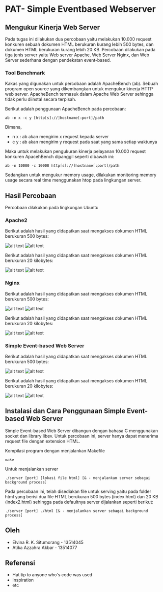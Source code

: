 # PAT- Simple Eventbased Webserver

## Mengukur Kinerja Web Server

Pada tugas ini dilakukan dua percobaan yaitu melakukan 10.000 request konkuren sebuah dokumen HTML berukuran kurang lebih 500 bytes, dan dokumen HTML berukuran kurang lebih 20 KB. Percobaan dilakukan pada tiga jenis server yaitu Web server Apache, Web Server Nginx, dan Web Server sederhana dengan pendekatan event-based.

### Tool Benchmark

Kakas yang digunakan untuk percobaan adalah ApacheBench (ab). Sebuah program open source yang dikembangkan untuk mengukur kinerja HTTP web server. ApacheBench termasuk dalam Apache Web Server sehingga tidak perlu diinstal secara terpisah.

Berikut adalah penggunaan ApacheBench pada percobaan:

```
ab -n x -c y [http[s]://]hostname[:port]/path
```
Dimana,
* n x : ab akan mengirim x request kepada server
* c y : ab akan mengirim y request pada saat yang sama setiap waktunya


Maka untuk melakukan pengukuran kinerja pelayanan 10.000 request konkuren ApacehBench dipanggil seperti dibawah ini:

```
ab -n 10000 -c 10000 http[s]://]hostname[:port]/path
```

Sedangkan untuk mengukur memory usage, dilakukan monitoring memory usage secara real time menggunakan htop pada lingkungan server.

## Hasil Percobaan

Percobaan dilakukan pada lingkungan Ubuntu

### Apache2

Berikut adalah hasil yang didapatkan saat mengakses dokumen HTML berukuran 500 bytes:

![alt text](image/500kbapache.png)
![alt text](image/500b-apache.png)


Berikut adalah hasil yang didapatkan saat mengakses dokumen HTML berukuran 20 kilobytes:

![alt text](image/20kbapache.png)
![alt text](image/20kb-apache.png)

### Nginx

Berikut adalah hasil yang didapatkan saat mengakses dokumen HTML berukuran 500 bytes:

![alt text](image/500bnginx.png)
![alt text](image/500b-nginx.png)

Berikut adalah hasil yang didapatkan saat mengakses dokumen HTML berukuran 20 kilobytes:

![alt text](image/20kbnginx.png)
![alt text](image/20kb-nginx.png)

### Simple Event-based Web Server 

Berikut adalah hasil yang didapatkan saat mengakses dokumen HTML berukuran 500 bytes:

![alt text](image/500blibev.png)
![alt text](image/500b-libev.png)

Berikut adalah hasil yang didapatkan saat mengakses dokumen HTML berukuran 20 kilobytes:

![alt text](image/20kblibev2.png)
![alt text](image/20kb-libev.png)

## Instalasi dan Cara Penggunaan Simple Event-based Web Server 

Simple Event-based Web Server dibangun dengan bahasa C menggunakan socket dan library libev. Untuk percobaan ini, server hanya dapat menerima request file dengan extension HTML.

Kompilasi program dengan menjalankan Makefile

```
make
``` 
Untuk menjalankan server

```
./server [port] [lokasi file html] [& - menjalankan server sebagai background process]
```

Pada percobaan ini, telah disediakan file untuk serving yaitu pada folder html yang berisi dua file HTML berukuran 500 bytes (index.html) dan 20 KB (index2.html) sehingga pada defaultnya server dijalankan seperti berikut:

```
./server [port] ./html [& - menjalankan server sebagai background process]
```

## Oleh

* Elvina R. K. Situmorang - 13514045
* Atika Azzahra Akbar - 13514077

## Referensi

* Hat tip to anyone who's code was used
* Inspiration
* etc